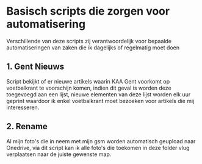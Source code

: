 # Basisch scripts die zorgen voor automatisering
Verschillende van deze scripts zij verantwoordelijk voor bepaalde automatiseringen van zaken die ik dagelijks
of regelmatig moet doen
## 1. Gent Nieuws
Script bekijkt of er nieuwe artikels waarin KAA Gent voorkomt op voetbalkrant te voorschijn komen, indien dit geval is worden deze toegevoegd aan een lijst, nieuwe elementen van deze lijst worden elk uur geprint waardoor ik enkel voetbalkrant moet bezoeken voor artikels die mij interesseren.

## 2. Rename
Al mijn foto's die in neem met mijn gsm worden automatisch geupload naar Onedrive, via dit script kan ik alle foto's die toekomen in deze folder vlug verplaatsen naar de juiste gewenste map.